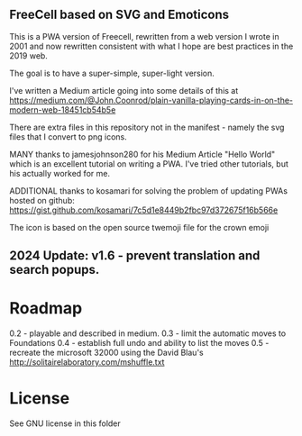 ## FreeCell based on SVG and Emoticons

This is a PWA version of Freecell, rewritten from a web version I wrote in 2001 and now rewritten consistent with what I hope are best practices in the 2019 web. 

The goal is to have a super-simple, super-light version.

I've written a Medium article going into some details of this at https://medium.com/@John.Coonrod/plain-vanilla-playing-cards-in-on-the-modern-web-18451cb54b5e

There are extra files in this repository not in the manifest - namely the svg files that I convert to png icons.

MANY thanks to jamesjohnson280 for his Medium Article "Hello World" which is an excellent tutorial on writing a PWA. I've tried other tutorials, but his actually worked for me.

ADDITIONAL thanks to kosamari for solving the problem of updating PWAs hosted on github: https://gist.github.com/kosamari/7c5d1e8449b2fbc97d372675f16b566e

The icon is based on the open source twemoji file for the crown emoji

## 2024 Update: v1.6 - prevent translation and search popups.

# Roadmap
0.2 - playable and described in medium.
0.3 - limit the automatic moves to Foundations
0.4 - establish full undo and ability to list the moves
0.5 - recreate the microsoft 32000 using the David Blau's http://solitairelaboratory.com/mshuffle.txt

# License
See GNU license in this folder
